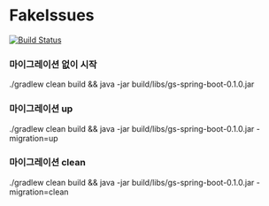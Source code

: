 # FakeIssues

[![Build Status](https://travis-ci.org/cheekykorkind/FakeIssues.svg?branch=master)](https://travis-ci.org/cheekykorkind/FakeIssues)

### 마이그레이션 없이 시작
./gradlew clean build && java -jar build/libs/gs-spring-boot-0.1.0.jar  

### 마이그레이션 up
./gradlew clean build && java -jar build/libs/gs-spring-boot-0.1.0.jar -migration=up  

### 마이그레이션 clean
./gradlew clean build && java -jar build/libs/gs-spring-boot-0.1.0.jar -migration=clean  
